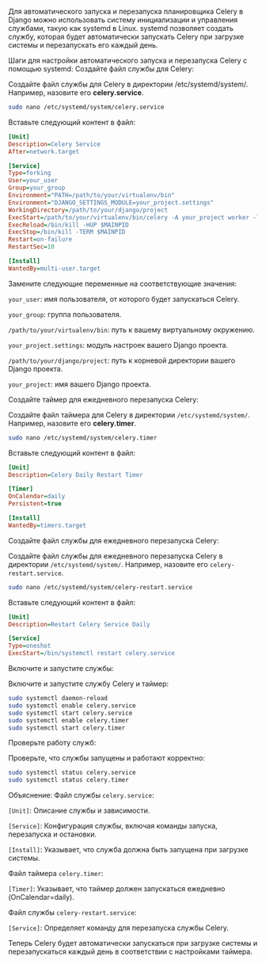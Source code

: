 Для автоматического запуска и перезапуска планировщика Celery в Django можно использовать систему инициализации и управления службами, такую как systemd в Linux. systemd позволяет создать службу, которая будет автоматически запускать Celery при загрузке системы и перезапускать его каждый день.

Шаги для настройки автоматического запуска и перезапуска Celery с помощью systemd:
Создайте файл службы для Celery:

Создайте файл службы для Celery в директории /etc/systemd/system/. Например, назовите его **celery.service**.
```bash
sudo nano /etc/systemd/system/celery.service
```

Вставьте следующий контент в файл:
```ini
[Unit]
Description=Celery Service
After=network.target

[Service]
Type=forking
User=your_user
Group=your_group
Environment="PATH=/path/to/your/virtualenv/bin"
Environment="DJANGO_SETTINGS_MODULE=your_project.settings"
WorkingDirectory=/path/to/your/django/project
ExecStart=/path/to/your/virtualenv/bin/celery -A your_project worker -l info --beat
ExecReload=/bin/kill -HUP $MAINPID
ExecStop=/bin/kill -TERM $MAINPID
Restart=on-failure
RestartSec=10

[Install]
WantedBy=multi-user.target
```

Замените следующие переменные на соответствующие значения:

`your_user`: имя пользователя, от которого будет запускаться Celery.

`your_group`: группа пользователя.

`/path/to/your/virtualenv/bin`: путь к вашему виртуальному окружению.

`your_project.settings`: модуль настроек вашего Django проекта.

`/path/to/your/django/project`: путь к корневой директории вашего Django проекта.

`your_project`: имя вашего Django проекта.

Создайте таймер для ежедневного перезапуска Celery:

Создайте файл таймера для Celery в директории `/etc/systemd/system/`. Например, назовите его **celery.timer**.

```bash
sudo nano /etc/systemd/system/celery.timer
```

Вставьте следующий контент в файл:

```ini
[Unit]
Description=Celery Daily Restart Timer

[Timer]
OnCalendar=daily
Persistent=true

[Install]
WantedBy=timers.target
```

Создайте файл службы для ежедневного перезапуска Celery:

Создайте файл службы для ежедневного перезапуска Celery в директории `/etc/systemd/system/`. Например, назовите его `celery-restart.service`.

```bash
sudo nano /etc/systemd/system/celery-restart.service
```

Вставьте следующий контент в файл:

```ini
[Unit]
Description=Restart Celery Service Daily

[Service]
Type=oneshot
ExecStart=/bin/systemctl restart celery.service
```

Включите и запустите службы:

Включите и запустите службу Celery и таймер:

```bash
sudo systemctl daemon-reload
sudo systemctl enable celery.service
sudo systemctl start celery.service
sudo systemctl enable celery.timer
sudo systemctl start celery.timer
```

Проверьте работу служб:

Проверьте, что службы запущены и работают корректно:

```bash
sudo systemctl status celery.service
sudo systemctl status celery.timer
```

Объяснение:
Файл службы `celery.service`:

`[Unit]`: Описание службы и зависимости.

`[Service]`: Конфигурация службы, включая команды запуска, перезапуска и остановки.

`[Install]`: Указывает, что служба должна быть запущена при загрузке системы.

Файл таймера `celery.timer`:

`[Timer]`: Указывает, что таймер должен запускаться ежедневно (OnCalendar=daily).

Файл службы `celery-restart.service`:

`[Service]`: Определяет команду для перезапуска службы Celery.

Теперь Celery будет автоматически запускаться при загрузке системы и перезапускаться каждый день в соответствии с настройками таймера.